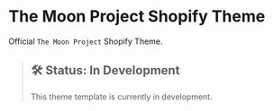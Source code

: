 # The Moon Project Shopify Theme

Official `The Moon Project` Shopify Theme.

> ## 🛠 Status: In Development
>
> This theme template is currently in development.
